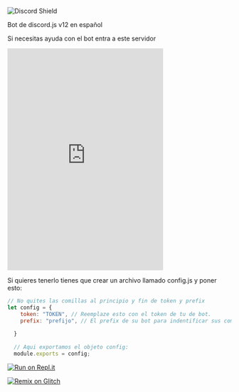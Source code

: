 ![Discord Shield](https://discordapp.com/api/guilds/715708045560119297/widget.png?style=shield)

Bot de discord.js v12 en español

Si necesitas ayuda con el bot entra a este servidor


<iframe src="https://canary.discordapp.com/widget?id=715708045560119297&amp;theme=dark" allowtransparency="true" width="350" height="500" frameborder="0"></iframe>


Si quieres tenerlo tienes que crear un archivo llamado config.js y poner esto:
```js
// No quites las comillas al principio y fin de token y prefix
let config = {
    token: "TOKEN", // Reemplaze esto con el token de tu de bot.
    prefix: "prefijo", // El prefix de su bot para indentificar sus comandos.
  
  }
  
  // Aqui exportamos el objeto config:
  module.exports = config;
  ```
  
  



[![Run on Repl.it](https://repl.it/badge/github/Monoverde888/ineptobot)](https://repl.it/github/Monoverde888/ineptobot)



[![Remix on Glitch](https://cdn.glitch.com/2703baf2-b643-4da7-ab91-7ee2a2d00b5b%2Fremix-button.svg)](https://glitch.com/edit/#!/import/github/Monoverde888/ineptobot)


